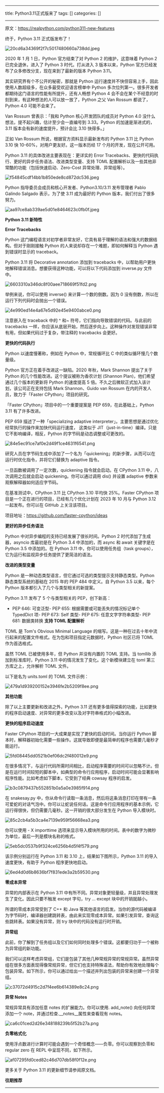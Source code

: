 
--- 
title:  Python3.11正式版来了 
tags: []
categories: [] 

---
>  
  原文：https://realpython.com/python311-new-features 
 

终于，Python 3.11 正式版发布了！

<img src="https://img-blog.csdnimg.cn/img_convert/20cd6a34369f2f7c5017480660a738dd.jpeg" alt="20cd6a34369f2f7c5017480660a738dd.jpeg">

2020 年 1 月 1 日，Python 官方结束了对 Python 2 的维护，这意味着 Python 2 已完全退休，进入了 Python 3 时代。打从进入 3 版本以来，Python 官方已经发布了众多修改分支，现在来到了最新的版本 Python 3.11。

其实研究界有个不公开的秘密，那就是 Python 运行速度并不快但容易上手，因此使用人数超级多，在众多最受欢迎语言榜单中 Python 多次位列第一。很多开发者都期待这门语言的性能有所提升，还有人畅想 Python 4 会不会在某个不经意的时刻到来，有这种想法的人可以放一放了，Python 之父 Van Rossum 都说了，Python 4.0 可能不会来了。

Van Rossum 曾表示：「我和 Python 核心开发团队的成员对 Python 4.0 没什么想法，提不起兴趣，估计至少会一直编号到 3.33。Python 的加速是渐进式的，3.11 版本会有新的速度提升，预计会比 3.10 快得多。」

正如 Van Rossum 所说，根据官方资料显示最新发布的 Python 3.11 比 Python 3.10 快 10-60%，对用户更友好。这一版本历经 17 个月的开发，现在公开可用。

Python 3.11 的具体改进主要表现在：更详实的 Error Tracebacks、更快的代码执行、更好的异步任务语法、改进类型变量、支持 TOML 配置解析以及一些其他非常酷的功能（包括快速启动、Zero-Cost 异常处理、异常组等）。

<img src="https://img-blog.csdnimg.cn/img_convert/f54845cdf14bb1b850ede8cd872dc536.jpeg" alt="f54845cdf14bb1b850ede8cd872dc536.jpeg">

Python 指导委员会成员和核心开发者、Python3.10/3.11 发布管理者 Pablo Galindo Salgado 表示，为了使 3.11 成为最好的 Python 版本，我们付出了很多努力。

<img src="https://img-blog.csdnimg.cn/img_convert/aa97ce8ab339ae5d01e8464623c0fb0f.jpeg" alt="aa97ce8ab339ae5d01e8464623c0fb0f.jpeg">

**Python 3.11 新特性**

**Error Tracebacks**

Python 这门编程语言对初学者非常友好，它具有易于理解的语法和强大的数据结构。但对于刚刚接触 Python 的人来说却存在一个难题，即如何解释当 Python 遇到错误时显示的 traceback。

Python 3.11 将 Decorative annotation 添加到 tracebacks 中，以帮助用户更快地解释错误消息。想要获得这种功能，可以将以下代码添加到 inverse.py 文件中。

<img src="https://img-blog.csdnimg.cn/img_convert/6603310a346dc8f00aee718669f51fd2.png" alt="6603310a346dc8f00aee718669f51fd2.png">

举例来说，你可以使用 inverse() 来计算一个数的倒数。因为 0 没有倒数，所以在运行下列代码时会抛出一个错误。

<img src="https://img-blog.csdnimg.cn/img_convert/4e990ed14e4a67e5d92e45e9400abce0.png" alt="4e990ed14e4a67e5d92e45e9400abce0.png">

注意嵌入在 traceback 中的 ^ 和~ 符号，它们指向导致错误的代码。与此前的 tracebacks 一样，你应该从底层开始，然后逐步向上。这种操作对发现错误非常有用，但如果代码过于复杂，带注释的 tracebacks 会更好。

**更快的代码执行**

Python 以速度慢著称，例如在 Python 中，常规循环比 C 中的类似循环慢几个数量级。

Python 官方正在着手改进这一缺陷。2020 年秋，Mark Shannon 提出了关于 Python 的几个性能改进。这个提议被称为香农计划 (Shannon Plan)，他们希望通过几个版本的更新将 Python 的速度提高 5 倍。不久之后微软正式加入该计划，该公司正在支持包括 Mark Shannon、Guido van Rossum 在内的开发人员，致力于「Faster CPython」项目的研究。

「Faster CPython」项目中的一个重要提案是 PEP 659，在此基础上，Python 3.11 有了许多改进。

PEP 659 描述了一种「specializing adaptive interpreter」。主要思想是通过优化经常执行的操作来加快代码运行速度， 这类似于 JIT（just-in-time）编译。只是它不影响编译，相反，Python 的字节码是动态调整或可更改的。

<img src="https://img-blog.csdnimg.cn/img_convert/84e5ec91ce7af0e2d49f1ce4631f6541.png" alt="84e5ec91ce7af0e2d49f1ce4631f6541.png">

研究人员在字节码生成中添加了一个名为「quickening」的新步骤，从而可以在运行时优化指令，并将它们替换为 adaptive 指令。

一旦函数被调用了一定次数，quickening 指令就会启动。在 CPython 3.11 中，八次调用之后就会启动 quickening。你可以通过调用 dis() 并设置 adaptive 参数来观察解释器如何适应字节码。

在基准测试中，CPython 3.11 比 CPython 3.10 平均快 25%。Faster CPython 项目是一个正在进行的项目，已经有几个优化计划在 2023 年 10 月与 Python 3.12 一起发布。你可以在 GitHub 上关注该项目。

项目地址：https://github.com/faster-cpython/ideas

**更好的异步任务语法**

Python 中对异步编程的支持已经发展了很长时间。Python 2 时代添加了生成器，asyncio 库最初是在 Python 3.4 中添加的，而 async 和 await 关键字是在 Python 3.5 中添加的。在 Python 3.11 中，你可以使用任务组（task groups），它为运行和监视异步任务提供了更简洁的语法。

**改进的类型变量**

Python 是一种动态类型语言，但它通过可选的类型提示支持静态类型。Python 静态类型系统的基础在 2015 年的 PEP 484 中定义。自 Python 3.5 以来，每个 Python 版本都引入了几个与类型相关的新提案。

Python 3.11 发布了 5 个与类型相关的 PEP，创下新高：
- PEP 646: 可变泛型- PEP 655: 根据需要或可能丢失的情况标记单个 TypedDict 项- PEP 673: Self 类型- PEP 675: 任意文字字符串类型- PEP 681: 数据类转换
**支持 TOML 配置解析**

TOML 是 Tom's Obvious Minimal Language 的缩写。这是一种在过去十年中流行起来的配置文件格式。在为包和项目指定元数据时，Python 社区已将 TOML 作为首选格式。

虽然 TOML 已被使用多年，但 Python 并没有内置的 TOML 支持。当 tomllib 添加到标准库时，Python 3.11 中的情况发生了变化。这个新模块建立在 toml 第三方库之上，允许解析 TOML 文件。

以下是名为 units.toml 的 TOML 文件示例：

<img src="https://img-blog.csdnimg.cn/img_convert/479a1d939200152e3946fe2b5209f8ee.png" alt="479a1d939200152e3946fe2b5209f8ee.png">

**其他功能**

除了以上主要更新和改进之外，Python 3.11 还有更多值得探索的功能，比如更快的程序启动速度、对异常的更多改变以及对字符串格式的小幅改进。

**更快的程序启动速度**

Faster CPython 项目的一大成果是实现了更快的启动时间。当你运行 Python 脚本时，解释器初始化需要一些操作。这就导致即便是最简单的程序也需要几毫秒才能运行。

<img src="https://img-blog.csdnimg.cn/img_convert/5fd08445dd0521b0ef06dc2f480012e9.png" alt="5fd08445dd0521b0ef06dc2f480012e9.png">

在很多情况下，与运行代码所需时间相比，启动程序需要的时间可以忽略不计。但是在运行时间较短的脚本中，如典型的命令行应用程序，启动时间可能会显著影响程序性能。比如考虑如下脚本，它受到了经典 cowsay 程序的启发。

<img src="https://img-blog.csdnimg.cn/img_convert/b3c0879437b552851b0a5a0e3985f914.png" alt="b3c0879437b552851b0a5a0e3985f914.png">

在 snakesay.py 中，你从命令行读取一条消息，然后将这条消息打印在带有一条可爱蛇的对话气泡中。你可以让蛇说任何话。这是命令行应用程序的基本示例，它运行得很快，但仍需要几毫秒。这一开销的很大部分发生在 Python 导入模块时。

<img src="https://img-blog.csdnimg.cn/img_convert/85c2cb4a5b3ca4e7139e959f56668ea3.png" alt="85c2cb4a5b3ca4e7139e959f56668ea3.png">

你可以使用 - X importtime 选项来显示导入模块所用的时间。表中的数字为微秒为单位，最后一列是模块名称的格式。

<img src="https://img-blog.csdnimg.cn/img_convert/5eb5dc0537b9f324ce6256b4d5f4f579.png" alt="5eb5dc0537b9f324ce6256b4d5f4f579.png">

该示例分别运行在 Python 3.11 和 3.10 上，结果如下图所示，Python 3.11 的导入速度更快，有助于 Python 程序更快地启动。

<img src="https://img-blog.csdnimg.cn/img_convert/6ed4d0d6b8636bf7f831ede3a2b59530.png" alt="6ed4d0d6b8636bf7f831ede3a2b59530.png">

**零成本异常**

异常的内部表示在 Python 3.11 中有所不同。异常对象更轻量级，并且异常处理发生了变化。因此只要不触发 except 字句，try … except 块中的开销就越小。

所谓的零成本异常受到了 C++ 和 Java 等其他语言的启发。当你的源代码被编译为字节码时，编译器创建跳转表，由此来实现零成本异常。如果引发异常，查询这些跳转表。如果没有异常，则 try 块中的代码没有运行时开销。

**异常组**

此前，你了解到了任务组以及它们如何同时处理多个错误。这都要归功于一个被称为异常组的新功能。

我们可以这样考虑异常组，它们是包装了其他几种常规异常的常规异常。虽然异常组在很多方面表现得像常规异常，但它们也支持特殊语法，帮助你有效地处理每个包装异常。如下所示，你可以通过给出一个描述并列出包装的异常来创建一个异常组。

<img src="https://img-blog.csdnimg.cn/img_convert/c37072d4915c2d7f4ee6b614389e8c24.png" alt="c37072d4915c2d7f4ee6b614389e8c24.png">

**异常 Notes**

常规异常具有添加任意 notes 的扩展能力。你可以使用. add_note() 向任何异常添加一个 note，并通过检查.__notes__属性来查看现有 notes。

<img src="https://img-blog.csdnimg.cn/img_convert/ca6c01ced2d26e348188239b5f52b27a.png" alt="ca6c01ced2d26e348188239b5f52b27a.png">

**负零格式化**

使用浮点数进行计算时可能会遇到一个奇怪概念——负零。你可以观察到负零和 regular zero 在 REPL 中呈现不同，如下所示。

<img src="https://img-blog.csdnimg.cn/img_convert/af07295fd0ced82c46d707db58f0f12e.png" alt="af07295fd0ced82c46d707db58f0f12e.png">

更多关于 Python 3.11 的更新细节请参阅原文档。

**往期推荐**
- - - 